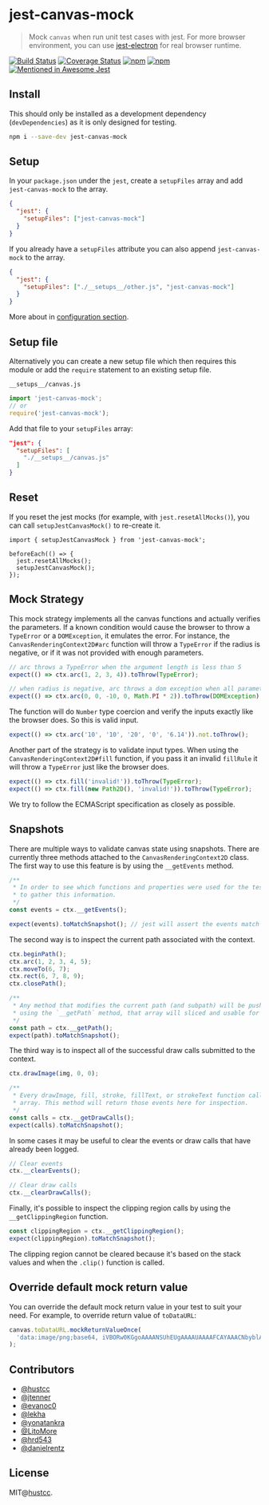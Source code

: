 # jest-canvas-mock

> Mock `canvas` when run unit test cases with jest. For more browser environment, you can use [jest-electron](https://github.com/hustcc/jest-electron) for real browser runtime.

[![Build Status](https://github.com/hustcc/jest-canvas-mock/workflows/build/badge.svg)](https://github.com/hustcc/jest-canvas-mock/actions/workflows/build.yml)
[![Coverage Status](https://coveralls.io/repos/github/hustcc/jest-canvas-mock/badge.svg?branch=master)](https://coveralls.io/github/hustcc/jest-canvas-mock)
[![npm](https://img.shields.io/npm/v/jest-canvas-mock.svg)](https://www.npmjs.com/package/jest-canvas-mock)
[![npm](https://img.shields.io/npm/dm/jest-canvas-mock.svg)](https://www.npmjs.com/package/jest-canvas-mock)
[![Mentioned in Awesome Jest](https://awesome.re/mentioned-badge.svg)](https://github.com/jest-community/awesome-jest)

## Install

This should only be installed as a development dependency (`devDependencies`) as it is only designed for testing.

```bash
npm i --save-dev jest-canvas-mock
```

## Setup

In your `package.json` under the `jest`, create a `setupFiles` array and add `jest-canvas-mock` to the array.

```json
{
  "jest": {
    "setupFiles": ["jest-canvas-mock"]
  }
}
```

If you already have a `setupFiles` attribute you can also append `jest-canvas-mock` to the array.

```json
{
  "jest": {
    "setupFiles": ["./__setups__/other.js", "jest-canvas-mock"]
  }
}
```

More about in [configuration section](https://facebook.github.io/jest/docs/en/configuration.html#content).

## Setup file

Alternatively you can create a new setup file which then requires this module or
add the `require` statement to an existing setup file.

`__setups__/canvas.js`

```js
import 'jest-canvas-mock';
// or
require('jest-canvas-mock');
```

Add that file to your `setupFiles` array:

```json
"jest": {
  "setupFiles": [
    "./__setups__/canvas.js"
  ]
}
```

## Reset

If you reset the jest mocks (for example, with `jest.resetAllMocks()`), you can
call `setupJestCanvasMock()` to re-create it.

```
import { setupJestCanvasMock } from 'jest-canvas-mock';

beforeEach(() => {
  jest.resetAllMocks();
  setupJestCanvasMock();
});
```

## Mock Strategy

This mock strategy implements all the canvas functions and actually verifies the parameters. If a
known condition would cause the browser to throw a `TypeError` or a `DOMException`, it emulates the
error. For instance, the `CanvasRenderingContext2D#arc` function will throw a `TypeError` if the
radius is negative, or if it was not provided with enough parameters.

```ts
// arc throws a TypeError when the argument length is less than 5
expect(() => ctx.arc(1, 2, 3, 4)).toThrow(TypeError);

// when radius is negative, arc throws a dom exception when all parameters are finite
expect(() => ctx.arc(0, 0, -10, 0, Math.PI * 2)).toThrow(DOMException);
```

The function will do `Number` type coercion and verify the inputs exactly like the browser does. So
this is valid input.

```ts
expect(() => ctx.arc('10', '10', '20', '0', '6.14')).not.toThrow();
```

Another part of the strategy is to validate input types. When using the
`CanvasRenderingContext2D#fill` function, if you pass it an invalid `fillRule` it will throw a
`TypeError` just like the browser does.

```ts
expect(() => ctx.fill('invalid!')).toThrow(TypeError);
expect(() => ctx.fill(new Path2D(), 'invalid!')).toThrow(TypeError);
```

We try to follow the ECMAScript specification as closely as possible.

## Snapshots

There are multiple ways to validate canvas state using snapshots. There are currently three methods
attached to the `CanvasRenderingContext2D` class. The first way to use this feature is by using the
`__getEvents` method.

```ts
/**
 * In order to see which functions and properties were used for the test, you can use `__getEvents`
 * to gather this information.
 */
const events = ctx.__getEvents();

expect(events).toMatchSnapshot(); // jest will assert the events match the snapshot
```

The second way is to inspect the current path associated with the context.

```ts
ctx.beginPath();
ctx.arc(1, 2, 3, 4, 5);
ctx.moveTo(6, 7);
ctx.rect(6, 7, 8, 9);
ctx.closePath();

/**
 * Any method that modifies the current path (and subpath) will be pushed to an event array. When
 * using the `__getPath` method, that array will sliced and usable for snapshots.
 */
const path = ctx.__getPath();
expect(path).toMatchSnapshot();
```

The third way is to inspect all of the successful draw calls submitted to the context.

```ts
ctx.drawImage(img, 0, 0);

/**
 * Every drawImage, fill, stroke, fillText, or strokeText function call will be logged in an event
 * array. This method will return those events here for inspection.
 */
const calls = ctx.__getDrawCalls();
expect(calls).toMatchSnapshot();
```

In some cases it may be useful to clear the events or draw calls that have already been logged.

```ts
// Clear events
ctx.__clearEvents();

// Clear draw calls
ctx.__clearDrawCalls();
```

Finally, it's possible to inspect the clipping region calls by using the `__getClippingRegion`
function.

```ts
const clippingRegion = ctx.__getClippingRegion();
expect(clippingRegion).toMatchSnapshot();
```

The clipping region cannot be cleared because it's based on the stack values and when the `.clip()`
function is called.

## Override default mock return value

You can override the default mock return value in your test to suit your need. For example, to override return value of `toDataURL`:

```ts
canvas.toDataURL.mockReturnValueOnce(
  'data:image/png;base64, iVBORw0KGgoAAAANSUhEUgAAAAUAAAAFCAYAAACNbyblAAAAHElEQVQI12P4//8/w38GIAXDIBKE0DHxgljNBAAO9TXL0Y4OHwAAAABJRU5ErkJggg=='
);
```

## Contributors

- [@hustcc](https://github.com/hustcc)
- [@jtenner](https://github.com/jtenner)
- [@evanoc0](https://github.com/evanoc0)
- [@lekha](https://github.com/lekha)
- [@yonatankra](https://github.com/yonatankra)
- [@LitoMore](https://github.com/LitoMore)
- [@hrd543](https://github.com/hrd543)
- [@danielrentz](https://github.com/danielrentz)

## License

MIT@[hustcc](https://github.com/hustcc).
